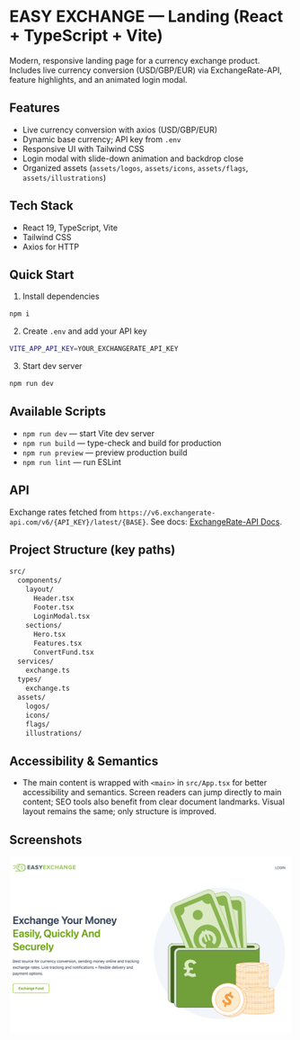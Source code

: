 # EASY EXCHANGE — Landing (React + TypeScript + Vite)

Modern, responsive landing page for a currency exchange product. Includes live currency conversion (USD/GBP/EUR) via ExchangeRate-API, feature highlights, and an animated login modal.

## Features
- Live currency conversion with axios (USD/GBP/EUR)
- Dynamic base currency; API key from `.env`
- Responsive UI with Tailwind CSS
- Login modal with slide-down animation and backdrop close
- Organized assets (`assets/logos`, `assets/icons`, `assets/flags`, `assets/illustrations`)

## Tech Stack
- React 19, TypeScript, Vite
- Tailwind CSS
- Axios for HTTP

## Quick Start
1) Install dependencies
```bash
npm i
```

2) Create `.env` and add your API key
```bash
VITE_APP_API_KEY=YOUR_EXCHANGERATE_API_KEY
```

3) Start dev server
```bash
npm run dev
```

## Available Scripts
- `npm run dev` — start Vite dev server
- `npm run build` — type-check and build for production
- `npm run preview` — preview production build
- `npm run lint` — run ESLint

## API
Exchange rates fetched from `https://v6.exchangerate-api.com/v6/{API_KEY}/latest/{BASE}`. See docs: [ExchangeRate-API Docs](https://www.exchangerate-api.com/docs).

## Project Structure (key paths)
```
src/
  components/
    layout/
      Header.tsx
      Footer.tsx
      LoginModal.tsx
    sections/
      Hero.tsx
      Features.tsx
      ConvertFund.tsx
  services/
    exchange.ts
  types/
    exchange.ts
  assets/
    logos/
    icons/
    flags/
    illustrations/
```

## Accessibility & Semantics
- The main content is wrapped with `<main>` in `src/App.tsx` for better accessibility and semantics. Screen readers can jump directly to main content; SEO tools also benefit from clear document landmarks. Visual layout remains the same; only structure is improved.

## Screenshots

![Hero](https://github.com/mustafakaracuha/easy-exchange-landing/blob/main/src/assets/screenshots/App.png)